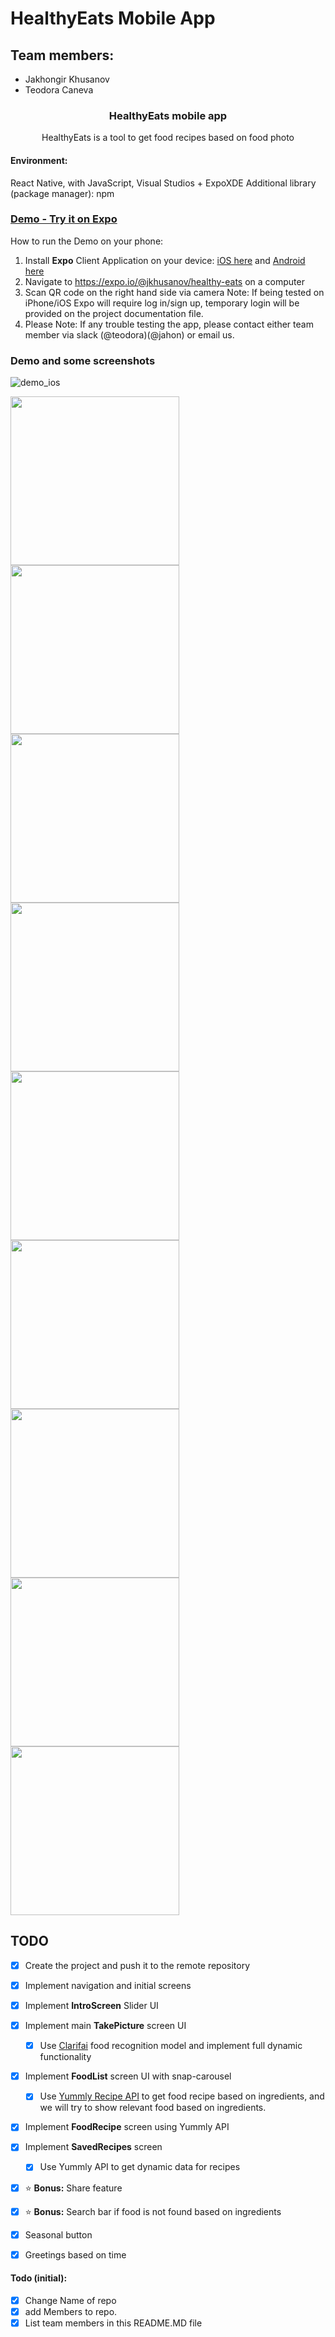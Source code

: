 # HealthyEats Мobile Аpp


## Team members:
  - Jakhongir Khusanov 
  - Teodora Caneva

<h3 align="center">
  HealthyEats mobile app
</h3>

<p align="center">
  HealthyEats is a tool to get food recipes based on food photo
</p>

#### Environment:
React Native, with JavaScript, Visual Studios + ExpoXDE 
Additional library (package manager): npm

### [Demo - Try it on Expo](https://exp.host/@jkhusanov/healthy-eats)
How to run the Demo on your phone:
1. Install **Expo** Client Application on your device: [iOS here](https://itunes.apple.com/app/apple-store/id982107779) and [Android here](https://play.google.com/store/apps/details?id=host.exp.exponent&referrer=www)
2. Navigate to https://expo.io/@jkhusanov/healthy-eats on a computer 
3. Scan QR code on the right hand side via camera
Note: If being tested on iPhone/iOS Expo will require log in/sign up, temporary login will be provided on the project documentation file.
4. Please Note: If any trouble testing the app, please contact either team member via slack (@teodora)(@jahon) or email us.

### Demo and some screenshots

![demo_ios](https://github.com/csc413-03-sp18/csc413-secondgame-Team20/blob/master/screenshots/Demo_iOS.gif)

<div style={{display: flex; flex-direction: row}}>
  <img src="screenshots/1.png" width="270" />
  <img src="screenshots/2.png" width="270" />
  <img src="screenshots/3.png" width="270" />
</div>
<div style={{display: flex; flex-direction: row}}>
  <img src="screenshots/4.png" width="270" />
  <img src="screenshots/5.png" width="270" />
  <img src="screenshots/6.png" width="270" />
</div>
<div style={{display: flex; flex-direction: row}}>
  <img src="screenshots/7.png" width="270" />
  <img src="screenshots/8.png" width="270" />
  <img src="screenshots/9.png" width="270" />
</div>



## TODO
  - [x] Create the project and push it to the remote repository
  - [x] Implement navigation and initial screens
  - [x] Implement **IntroScreen** Slider UI 
  - [x] Implement main **TakePicture** screen UI 
    - [x] Use [Clarifai](https://clarifai.com/blog/what-food-is-this-clarifais-food-recognition-technology-can-tell-you) food recognition model and implement full dynamic functionality
  - [x] Implement **FoodList** screen UI with snap-carousel
    - [x] Use [Yummly Recipe API](https://developer.yummly.com/documentation) to get food recipe based on ingredients, and we will try to show relevant food based on ingredients.
  - [x] Implement **FoodRecipe** screen using Yummly API
  - [x] Implement **SavedRecipes** screen
    - [x] Use Yummly API
    to get dynamic data for recipes
  - [x] :star: **Bonus:** Share feature
  - [x] :star: **Bonus:** Search bar if food is not found based on ingredients
  - [x] Seasonal button
  - [x] Greetings based on time


#### Todo (initial): 
  - [x] Change Name of repo
  - [x] add Members to repo.
  - [x] List team members in this README.MD file
